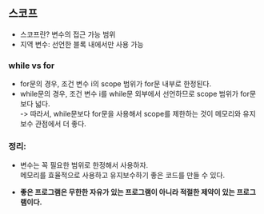 ## 스코프

- 스코프란? 변수의 접근 가능 범위
- 지역 변수: 선언한 블록 내에서만 사용 가능

### while vs for

- for문의 경우, 조건 변수 i의 scope 범위가 for문 내부로 한정된다.
- while문의 경우, 조건 변수 i를 while문 외부에서 선언하므로 scope 범위가 for문보다 넓다.   
-> 따라서, while문보다 for문을 사용해서 scope를 제한하는 것이 메모리와 유지보수 관점에서 더 좋다.

### 정리:

- 변수는 꼭 필요한 범위로 한정해서 사용하자.   
메모리를 효율적으로 사용하고 유지보수하기 좋은 코드를 만들 수 있다.

- **좋은 프로그램은 무한한 자유가 있는 프로그램이 아니라 적절한 제약이 있는 프로그램이다.**